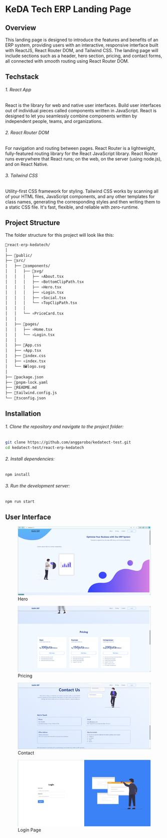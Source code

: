# KeDA Tech ERP Landing Page

## Overview

This landing page is designed to introduce the features and benefits of an ERP system, providing users with an interactive, responsive interface built with ReactJS, React Router DOM, and Tailwind CSS. The landing page will include sections such as a header, hero section, pricing, and contact forms, all connected with smooth routing using React Router DOM.

## Techstack

###### 1. React App

React is the library for web and native user interfaces. 
Build user interfaces out of individual pieces called components written in JavaScript. React is designed to let you seamlessly combine components written by independent people, teams, and organizations.

###### 2. React Router DOM

For navigation and routing between pages.
React Router is a lightweight, fully-featured routing library for the React JavaScript library. React Router runs everywhere that React runs; on the web, on the server (using node.js), and on React Native.

###### 3. Tailwind CSS

Utility-first CSS framework for styling.
Tailwind CSS works by scanning all of your HTML files, JavaScript components, and any other templates for class names, generating the corresponding styles and then writing them to a static CSS file.
It's fast, flexible, and reliable with zero-runtime.

## Project Structure

The folder structure for this project will look like this:

```bash
📂react-erp-kedatech/
│
├── 📁public/
├── 📂src/
│   ├── 📂components/
│   │   ├── 📂svg/
│   │   │   ├── ⚛️About.tsx
│   │   │   ├── ⚛️BottomClipPath.tsx
│   │   │   ├── ⚛️Hero.tsx
│   │   │   ├── ⚛️Login.tsx
│   │   │   ├── ⚛️Social.tsx
│   │   │   └── ⚛️TopClipPath.tsx
│   │   │
│   │   └── ⚛️PriceCard.tsx
│   │   
│   ├── 📂pages/
│   │   ├── ⚛️Home.tsx
│   │   └── ⚛️Login.tsx
│   │   
│   ├── 📄App.css
│   ├── ⚛️App.tsx
│   ├── 📄index.css
│   ├── ⚛️index.tsx
│   └── 🖼️logo.svg
│
├── 📄package.json
├── 📄pnpm-lock.yaml
├── 📄README.md
├── 📄tailwind.config.js
└── 📄tsconfig.json

```

## Installation

###### 1. Clone the repository and navigate to the project folder:

```bash
git clone https://github.com/anggarobo/kedatect-test.git
cd kedatect-test/react-erp-kedatech
```

###### 2. Install dependencies:

```bash
npm install
```

###### 3. Run the development server:

```bash
npm run start
```

## User Interface

<div>
    <figure>
        <img src="public/image.png" alt="hero"/>
        <figcaption>Hero</figcaption>
    </figure>
    <figure>
        <img src="public/image-1.png" alt="hero"/>
        <figcaption>Pricing</figcaption>
    </figure>
    <figure>
        <img src="public/image-2.png" alt="hero"/>
        <figcaption>Contact</figcaption>
    </figure>
    <figure>
        <img src="public/image-3.png" alt="hero"/>
        <figcaption>Login Page</figcaption>
    </figure>
</div>
